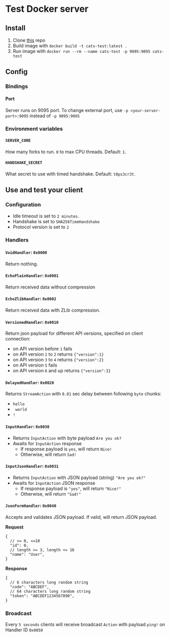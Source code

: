 # Test Docker server

## Install

1. Clone [this](https://github.com/cifrazia/cats-python) repo
2. Build image with `docker build -t cats-test:latest .`
3. Run image with `docker run --rm --name cats-test -p 9095:9095 cats-test`

## Config

### Bindings

#### Port

Server runs on 9095 port. To change external port, use `-p <your-server-port>:9095` instead of `-p 9095:9095`

### Environment variables

#### `SERVER_CORE`

How many forks to run. `0` to max CPU threads. Default: `1`.

#### `HANDSHAKE_SECRET`

What secret to use with timed handshake. Default: `t0ps3cr3t`.

## Use and test your client

### Configuration

- Idle timeout is set to `2 minutes`.
- Handshake is set to `SHA256TimeHandshake`
- Protocol version is set to `2`

### Handlers

#### `VoidHandler`: `0x0000`

Return nothing.

#### `EchoPlainHandler`: `0x0001`

Return received data without compression

#### `EchoZlibHandler`: `0x0002`

Return received data with ZLib compression.

#### `VersionedHandler`: `0x0010`

Return json payload for different API versions, specified on client connection:

- on API version before `1` fails
- on API version `1` to `2` returns `{"version":1}`
- on API version `3` to `4` returns `{"version":2}`
- on API version `5` fails
- on API version `6` and up returns `{"version":3}`

#### `DelayedHandler`: `0x0020`

Returns `StreamAction` with `0.01` sec delay between following `byte` chunks:

- `hello`
- ` world`
- `!`

#### `InputHandler`: `0x0030`

- Returns `InputAction` with byte payload `Are you ok?`
- Awaits for `InputAction` response
  - If response payload is `yes`, will return `Nice!`
  - Otherwise, will return `Sad!`

#### `InputJsonHandler`: `0x0031`

- Returns `InputAction` with JSON payload (string) `"Are you ok?"`
- Awaits for `InputAction` JSON response
  - If response payload is `"yes"`, will return `"Nice!"`
  - Otherwise, will return `"Sad!"`

#### `JsonFormHandler`: `0x0040`

Accepts and validates JSON payload. If valid, will return JSON payload.

**Request**

```json5
{
  // >= 0, <=10
  "id": 0,
  // length >= 3, length <= 16
  "name": "User",
}
```

**Response**

```json5
{
  // 6 characters long random string
  "code": "ABCDEF",
  // 64 characters long random string
  "token": "ABCDEF1234567890",
}
```

### Broadcast

Every `5 seconds` clients will receive broadcast `Action` with payload `ping!` on Handler ID `0x0050`